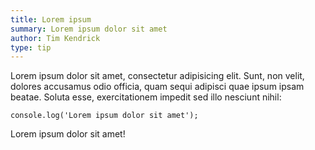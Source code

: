 ```yaml
---
title: Lorem ipsum
summary: Lorem ipsum dolor sit amet
author: Tim Kendrick
type: tip
---
```



Lorem ipsum dolor sit amet, consectetur adipisicing elit. Sunt, non velit, dolores accusamus odio officia, quam sequi adipisci quae ipsum ipsam beatae. Soluta esse, exercitationem impedit sed illo nesciunt nihil:

```
console.log('Lorem ipsum dolor sit amet');
```

Lorem ipsum dolor sit amet!

